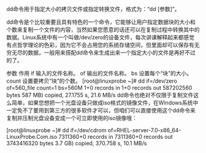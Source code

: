 dd命令用于指定大小的拷贝文件或指定转换文件，格式为：“dd [参数]”。

dd命令是个比较重要且具有特色的一个命令，它能够让用户指定数据块的大小和个数来复制一个文件的内容，当然如果您愿意的话还可以在复制过程中转换其中的数据。Linux系统中有一个叫做/dev/zero的设备文件，每次讲课解释起来都感觉有点哲学理论的色彩，因为它不会占用您的系统存储空间，但里面却可以保存有无穷无尽的数据，一般用来搭配dd命令来生成出来一个指定大小的文件是再好不过的了。

参数	作用
if	输入的文件名称。
of	输出的文件名称。
bs	设置每个“块”的大小。
count	设置要拷贝“块”的个数。
[root@linuxprobe ~]# dd if=/dev/zero of=560_file count=1 bs=560M
1+0 records in
1+0 records out
587202560 bytes 587 MB) copied, 27.1755 s, 21.6 MB/s
dd命令也绝对不仅限于复制文件这么简单，如果您想把一个光盘设备只做成iso格式的镜像文件，在Windows系统中一定免不了要用到第三方的很多软件才可以，但咱们可以直接使用这个dd命令来复制并压制光盘设备变成一个可立即使用的iso镜像哦：

[root@linuxprobe ~]# dd if=/dev/cdrom of=RHEL-server-7.0-x86_64-LinuxProbe.Com.iso
7311360+0 records in
7311360+0 records out
3743416320 bytes 3.7 GB) copied, 370.758 s, 10.1 MB/s